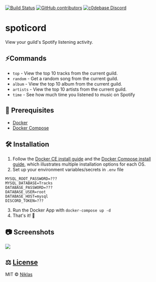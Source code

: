 [![Build Status](https://github.com/biospheere/spoticord/workflows/Build/badge.svg?branch=master)](https://github.com/biospheere/spoticord/actions)
[![GitHub contributors](https://img.shields.io/github/contributors/biospheere/spoticord.svg)](https://github.com/Biospheere/spoticord/graphs/contributors/)
[![c0debase Discord](https://discordapp.com/api/guilds/361448651748540426/embed.png)](https://discord.gg/BDwBeZ3)

# spoticord

View your guild's Spotify listening activity.


## ⚡Commands 

- `top` - View the top 10 tracks from the current guild.
- `random` - Get a random song from the current guild.
- `album` - View the top 10 album from the current guild.
- `artists` - View the top 10 artists from the current guild.
- `time` - See how much time you listened to music on Spotify

## 🔰 Prerequisites

- [Docker](https://docs.docker.com/get-docker/) 
- [Docker Compose](https://docs.docker.com/compose/install/)

## 🛠 Installation

1. Follow the [Docker CE install guide](https://docs.docker.com/install/) and the [Docker Compose install guide](https://docs.docker.com/compose/install/), which illustrates multiple installation options for each OS.
2. Set up your environment variables/secrets in `.env` file
```
MYSQL_ROOT_PASSWORD=???
MYSQL_DATABASE=Tracks
DATABASE_PASSWORD=???
DATABASE_USER=root
DATABASE_HOST=mysql
DISCORD_TOKEN=???
```

3. Run the Docker App with `docker-compose up -d`
4. That's it! 🎉

## 📷 Screenshots

![](https://i.imgur.com/ei1Mnkp.png)

## ⚖ [License](LICENSE)
MIT © [Niklas](https://github.com/Biospheere/)

 